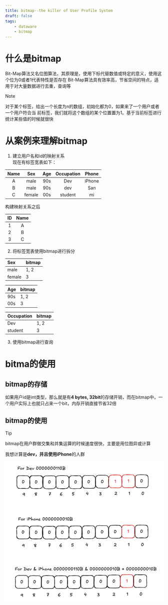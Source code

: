 ```yaml
---
title: bitmap--the killer of User Profile System
draft: false
tags:
    - dataware
    - bitmap
---
```

# 什么是bitmap

Bit-Map算法又名位图算法，其原理是，使用下标代替数值或特定的意义，使用这个位为0或者1代表特性是否存在
Bit-Map算法具有效率高，节省空间的特点，适用于对大量数据进行去重，查询等

> [!NOTE]
> 对于某个标签，给出一个长度为n的数组，初始化都为0，如果来了一个用户或者一个用户符合当
> 前标签，我们就将这个数组的某个位置置为1。基于当前标签进行统计某些值的时候就很快

# 从案例来理解bitmap

1. 建立用户名和id的映射关系  
  现在有标签宽表如下：

|Name|Sex|Age|Occupation|Phone|
|:---:|:---:|:---:|:---:|:---:|
|A|male|90s|Dev|iPhone|
|B|male|90s|dev|San|
|C|female|00s|student|mi|

  构建映射关系之后

|ID|Name|
|:---:|:---:|
|1|A|
|2|B|
|3|C|

2. 将标签宽表使用bitmap进行拆分  

|Sex|bitmap|
|:---|:---|
|male|1, 2|
|female|3|

|Age|bitmap|
|:---|:---|
|90s|1, 2|
|00s|3|

|Occupation|bitmap|
|:---|:---|
|Dev|1, 2|
|student|3|

3. 使用bitmap进行查询

# bitma的使用

## bitmap的存储
如果用户id是int类型，那么就是有**4 bytes, 32bit**的存储开销，而在bitmap中，一个用户实际上也就只占来一个bit，内存开销直接节省32倍

## bitmap的使用

> [!TIP]
> bitmap在用户群做交集和并集运算的时候速度很快，主要是用位图异或计算


我想计算是**dev，并且使用iPhone**的人群

![人群且运算](./img/people_and_cal.png)





